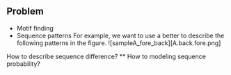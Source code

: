 ## Problem
* Motif finding
* Sequence patterns
  For example, we want to use a better to describe the following patterns in the figure. 
 ![sampleA_fore_back][A.back.fore.png]




How to describe sequence difference?
  ** How to modeling sequence probability?

 
